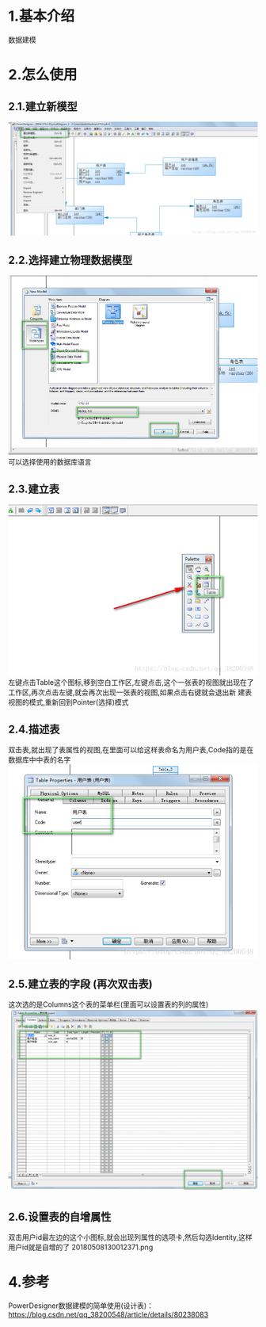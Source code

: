 # 1.基本介绍

数据建模

# 2.怎么使用

## 2.1.建立新模型

![img](/static/image/20180508125903958.png)
## 2.2.选择建立物理数据模型
![img](/static/image/20180508125913747.png)
可以选择使用的数据库语言
## 2.3.建立表
![img](/static/image/20180508125927368.png)
左键点击Table这个图标,移到空白工作区,左键点击,这个一张表的视图就出现在了工作区,再次点击左键,就会再次出现一张表的视图,如果点击右键就会退出新
建表视图的模式,重新回到Pointer(选择)模式
## 2.4.描述表
双击表,就出现了表属性的视图,在里面可以给这样表命名为用户表,Code指的是在数据库中中表的名字
![img](/static/image/20180508125937326.png)
## 2.5.建立表的字段 (再次双击表)
这次选的是Columns这个表的菜单栏(里面可以设置表的列的属性)
![img](/static/image/20180508125959819.png)
## 2.6.设置表的自增属性
双击用户id最左边的这个小图标,就会出现列属性的选项卡,然后勾选Identity,这样用户id就是自增的了
20180508130012371.png

# 4.参考

PowerDesigner数据建模的简单使用(设计表)：
https://blog.csdn.net/qq_38200548/article/details/80238083


